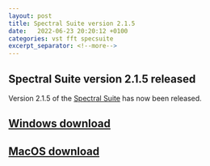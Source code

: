 ```yaml
---
layout: post
title: Spectral Suite version 2.1.5
date:   2022-06-23 20:20:12 +0100
categories: vst fft specsuite
excerpt_separator: <!--more-->
---
```


<section>
<h1>Spectral Suite version 2.1.5 released</h1>
<p>Version 2.1.5 of the <a href="/spectralsuite">Spectral Suite</a> has now been released.</p>
<!--more-->

<a href="https://github.com/andrewreeman/SpectralSuite/releases/tag/2.1.5-r2-Windows"><h2>Windows download</h2></a>
<a href="https://github.com/andrewreeman/SpectralSuite/releases/tag/2.1.5-OSX"><h2>MacOS download</h2></a>

</section>

